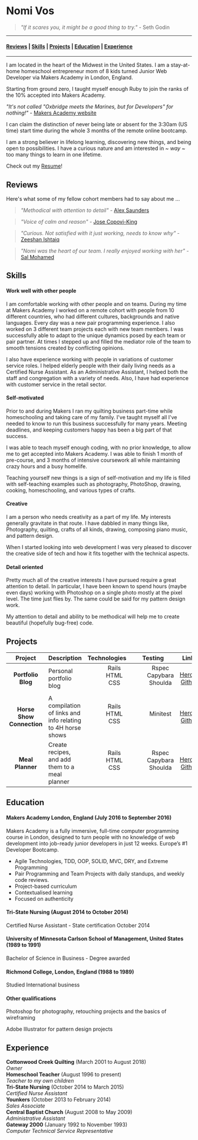 # Nomi Vos

> *"If it scares you, it might be a good thing to try."* - Seth Godin

---

#### [Reviews](#reviews) | [Skills](#skills) | [Projects](#projects) | [Education](#education) | [Experience](#experience)

---  


I am located in the heart of the Midwest in the United States. I am a stay-at-home homeschool entrepreneur mom of 8 kids turned Junior Web Developer via Makers Academy in London, England.

Starting from ground zero, I taught myself enough Ruby to join the ranks of the 10% accepted into Makers Academy.

 *"It's not called "Oxbridge meets the Marines, but for Developers" for nothing!"* - [Makers Academy website](http://www.makersacademy.com)

 I can claim the distinction of never being late or absent for the 3:30am (US time) start time during the whole 3 months of the remote online bootcamp.

 I am a strong believer in lifelong learning, discovering new things, and being open to possibilities. I have a curious nature and am interested in *~ way ~* too many things to learn in one lifetime.

 Check out my [Resume](https://s3.amazonaws.com/imagestoragenomi/nomi_resume.pdf)!

## <a name="reviews">Reviews</a>

 Here's what some of my fellow cohort members had to say about me ...
 > *"Methodical with attention to detail"* - [Alex Saunders](https://github.com/acsauk)

 > *"Voice of calm and reason"* - [Jose Copovi-King](https://github.com/joseck0510)

 > *"Curious. Not satisfied with it just working, needs to know why"* - [Zeeshan Ishtaiq](https://github.com/mzishtiaq)

 > *"Nomi was the heart of our team. I really enjoyed working with her"* - [Sal Mohamed](https://github.com/cyberplanner)

## <a name="skills">Skills</a>

#### Work well with other people

I am comfortable working with other people and on teams.  During my time at Makers Academy I worked on a remote cohort with people from 10 different countries, who had different cultures, backgrounds and native languages.  Every day was a new pair programming experience.  I also worked on 3 different team projects each with new team members. I was successfully able to adapt to the unique dynamics posed by each team or pair partner.  At times I stepped up and filled the mediator role of the team to smooth tensions created by conflicting opinions.

I also have experience working with people in variations of customer service roles.  I helped elderly people with their daily living needs as a Certified Nurse Assistant. As an Administrative Assistant, I helped both the staff and congregation with a variety of needs. Also,  I have had experience with customer service in the retail sector.

#### Self-motivated

Prior to and during Makers I ran my quilting business part-time while homeschooling and taking care of my family. I've taught myself all I've needed to know to run this business successfully for many years. Meeting deadlines, and keeping customers happy has been a big part of that success.

I was able to teach myself enough coding, with no prior knowledge, to allow me to get accepted into Makers Academy. I was able to finish 1 month of pre-course, and 3 months of intensive coursework all while maintaining crazy hours and a busy homelife.

Teaching yourself new things is a sign of self-motivation and my life is filled with self-teaching examples such as photography, PhotoShop, drawing, cooking, homeschooling, and various types of crafts.

#### Creative

I am a person who needs creativity as a part of my life.  My interests generally gravitate in that route.  I have dabbled in many things like, Photography, quilting, crafts of all kinds, drawing, composing piano music, and pattern design.  

When I started looking into web development I was very pleased to discover the creative side of tech and how it fits together with the technical aspects.


#### Detail oriented

Pretty much all of the creative interests I have pursued require a great attention to detail.  In particular, I have been known to spend hours (maybe even days) working with Photoshop on a single photo mostly at the pixel level. The time just flies by. The same could be said for my pattern design work.

My attention to detail and ability to be methodical will help me to create beautiful (hopefully bug-free) code.

## <a name="projects">Projects</a>

| Project | Description | Technologies | Testing | Links |
:---: | --- | :---: | :---: | :---:
**Portfolio Blog** | Personal portfolio blog | <dl><dd>Rails</dd><dd>HTML</dd><dd>CSS</dd> | <dl><dd>Rspec</dd><dd>Capybara</dd><dd>Shoulda</dd></dl> | [Heroku](https://nomivos.herokuapp.com/) [Github](https://github.com/nomi811/portfolio_blog)
**Horse Show Connection** | A compilation of links and info relating to 4H horse shows | <dl><dd>Rails</dd><dd>HTML</dd><dd>CSS</dd> | <dl><dd>Minitest</dd> | [Heroku](https://horseshowconnection.herokuapp.com/) [Github](https://github.com/nomi811/horseshowconnection)
**Meal Planner** | Create recipes, and add them to a meal planner | <dl><dd>Rails</dd><dd>HTML</dd><dd>CSS</dd> | <dl><dd>Rspec</dd><dd>Capybara</dd><dd>Shoulda</dd></dl> | [Heroku](https://meal-planner-ma.herokuapp.com/) [Github](https://github.com/joseck0510/meal_planner)



## <a name="education">Education</a>

#### Makers Academy London, England (July 2016 to September 2016)

Makers Academy is a fully immersive, full-time computer programming course in London, designed to turn people with no knowledge of web development into job-ready junior developers in just 12 weeks. Europe’s #1 Developer Bootcamp.

* Agile Technologies, TDD, OOP, SOLID, MVC, DRY, and Extreme Programming
* Pair Programming and Team Projects with daily standups, and weekly code reviews.
* Project-based curriculum
* Contextualised learning
* Focused on authenticity

#### Tri-State Nursing (August 2014 to October 2014)
Certified Nurse Assistant - State certification October 2014

#### University of Minnesota Carlson School of Management, United States (1989 to 1991)
Bachelor of Science in Business - Degree awarded

#### Richmond College, London, England (1988 to 1989)
Studied International business

#### Other qualifications
Photoshop for photography, retouching projects and the basics of wireframing

Adobe Illustrator for pattern design projects

## <a name="experience">Experience</a>
 
**Cottonwood Creek Quilting** (March 2001 to August 2018)   
*Owner*  
**Homeschool Teacher** (August 1996 to present)  
*Teacher to my own children*  
**Tri-State Nursing** (October 2014 to March 2015)  
*Certified Nurse Assistant*  
**Younkers** (October 2013 to February 2014)  
*Sales Associate*  
**Central Baptist Church** (August 2008 to May 2009)  
*Administrative Assistant*  
**Gateway 2000** (January 1992 to November 1993)  
*Computer Technical Service Representative*
